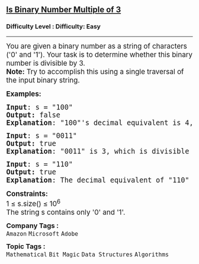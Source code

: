 <h2><a href="https://www.geeksforgeeks.org/problems/is-binary-number-multiple-of-30654/1?page=1&category=Mathematical&status=unsolved&sortBy=submissions">Is Binary Number Multiple of 3</a></h2><h3>Difficulty Level : Difficulty: Easy</h3><hr><div class="problems_problem_content__Xm_eO"><p><span style="font-size: 14pt;">You are given a binary number as a string of characters ('0' and '1'). Your task is to determine whether this binary number is divisible by 3.&nbsp;<br><strong style="font-size: 18.6667px;">Note:</strong><span style="font-size: 18.6667px;"> Try to accomplish this using a single traversal of the input binary string.</span></span></p>
<p><span style="font-size: 14pt;"><strong>Examples:</strong></span></p>
<pre><span style="font-size: 14pt;"><strong>Input</strong>: s = "100"
<strong>Output:</strong> false
<strong>Explanation</strong>: "100"'s decimal equivalent is 4, which is not divisible by 3.</span></pre>
<pre><span style="font-size: 14pt;"><strong>Input</strong>: s = "0011"
<strong>Output:</strong> true
<strong>Explanation</strong>: "0011" is 3, which is divisible by 3.</span></pre>
<pre><span style="font-size: 14pt;"><strong>Input</strong>: s = "110"
<strong>Output:</strong> true
<strong>Explanation</strong>: The decimal equivalent of "110" is <code>6</code><span style="font-family: -apple-system, BlinkMacSystemFont, 'Segoe UI', Roboto, Oxygen, Ubuntu, Cantarell, 'Open Sans', 'Helvetica Neue', sans-serif;">, which is divisible by 3.</span></span></pre>
<p><span style="font-size: 14pt;"><strong>Constraints:</strong><br>1 ≤ s.size() ≤ 10<sup>6<br></sup></span><span style="font-size: 18.6667px;">The string s contains only '0' and '1'.</span></p></div><p><span style=font-size:18px><strong>Company Tags : </strong><br><code>Amazon</code>&nbsp;<code>Microsoft</code>&nbsp;<code>Adobe</code>&nbsp;<br><p><span style=font-size:18px><strong>Topic Tags : </strong><br><code>Mathematical</code>&nbsp;<code>Bit Magic</code>&nbsp;<code>Data Structures</code>&nbsp;<code>Algorithms</code>&nbsp;